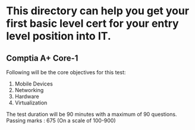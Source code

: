# This directory can help you get your first basic level cert for your entry level position into IT. 
## Comptia A+ Core-1

Following will be the core objectives for this test:
1. Mobile Devices
2. Networking
3. Hardware
4. Virtualization

The test duration will be 90 minutes with a maximum of 90 questions.
Passing marks : 675 (On a scale of 100-900)